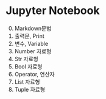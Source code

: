 # Jupyter Notebook

0. Markdown문법
1. 출력문, Print
2. 변수, Variable
3. Number 자료형
4. Str 자료형
5. Bool 자료형
6. Operator, 연산자
7. List 자료형
8. Tuple 자료형
